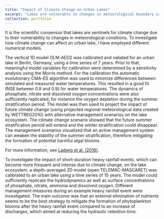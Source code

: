 ```yaml
---
title: "Impact of Climate Change on Urban Lakes"
excerpt: "Lakes are vulnerable to changes in meteorological boundary conditions. Especially climate change will affect the thermal stratification of lakes and make short-duration heavy rainfall events more frequent and intense. <br/><img src='/images/climatechange.png'>"
collection: portfolio
---
```


It is the scientific consensus that lakes are sentinels for climate change due to their vulnerability to changes in meteorological conditions. To investigate how climate change can affect an urban lake, I have employed different numerical models.

The vertical 1D model GLM-AED2 was calibrated and valiated for an urban lake in Berlin, Germany, using a time series of 7 years. Prior to that, meaningful model variables for calibration were determined by a sensitivity analysis using the Morris method. For the calibration the automatic evolutionary CMA-ES algorithm was used to minimize differences between simulated and measured water temperatures. This resulted in a good fit (NSE between 0.8 and 0.9) for water temperatures. The dynamics of phosphate, nitrate and dissolved oxygen concentrations were also sufficiently replicated, for instance the oxygen depletion during the summer stratification period. The model was then used to project the impact of future climate change (using projected regional meteorological data created by WETTREG2010) with alternative management scenarios on the lake ecosystem. The climate change scenario showed that the future summer stratification period will extend and the winter stratification could disappear. The management scenarios visualized that an active management system can weaken the stability of the summer stratification, therefore mitigating the formation of potential harmful algal blooms.

For more information, see [Ladwig et al. (2018)](https://robertladwig.github.io/publications/2018-02-10-climate-change-demands/).

To investigate the impact of short-duration heavy rainfall events, which can become more frequent and intense due to climate change, on the lake ecosystem, a depth-averaged 2D model (open TELEMAC-MASCARET) was calibrated to an urban lake using a time series of 15 years. The model could sufficiently replicate the hydrodynamics as well as surface concentrations of phosphate, nitrate, ammonia and dissolved oxygen. Different management measures during an example heavy rainfall event were investigated. The main outcome was that an external elimination of nutrients seems to be the best strategy to mitigate the formation of phytoplankton blooms after the heavy rainfall event compared to an increase of discharges, which aimed at reducing the hydraulic retention time.

